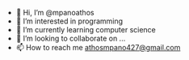 - 👋 Hi, I’m @mpanoathos
- 👀 I’m interested in programming
- 🌱 I’m currently learning computer science
- 💞️ I’m looking to collaborate on ...
- 📫 How to reach me athosmpano427@gmail.com

<!---
mpanoathos/mpanoathos is a ✨ special ✨ repository because its `README.md` (this file) appears on your GitHub profile.
You can click the Preview link to take a look at your changes.
--->
